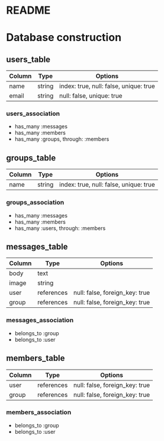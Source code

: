 # README

# Database construction

## users_table
|Column|Type|Options|
|------|----|-------|
|name|string|index: true, null: false, unique: true|
|email|string|null: false, unique: true|

### users_association
- has_many :messages
- has_many :members
- has_many :groups, through: :members

## groups_table
|Column|Type|Options|
|------|----|-------|
|name|string|index: true, null: false, unique: true|

### groups_association
- has_many :messages
- has_many :members
- has_many :users, through: :members

## messages_table
|Column|Type|Options|
|------|----|-------|
|body|text|
|image|string|
|user|references|null: false, foreign_key: true|
|group|references|null: false, foreign_key: true|

### messages_association
- belongs_to :group
- belongs_to :user

## members_table
|Column|Type|Options|
|------|----|-------|
|user|references|null: false, foreign_key: true|
|group|references|null: false, foreign_key: true|

### members_association
- belongs_to :group
- belongs_to :user
